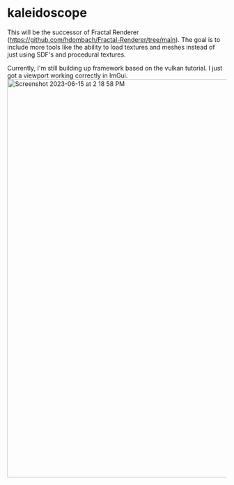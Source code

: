 # kaleidoscope

This will be the successor of Fractal Renderer (https://github.com/hdombach/Fractal-Renderer/tree/main).
The goal is to include more tools like the ability to load textures and meshes instead of just using SDF's and procedural textures.

Currently, I'm still building up framework based on the vulkan tutorial.
I just got a viewport working correctly in ImGui.
<img width="912" alt="Screenshot 2023-06-15 at 2 18 58 PM" src="https://github.com/hdombach/kaleidoscope/assets/56201502/0176a856-c49e-436a-a7b8-be4daa070619">
